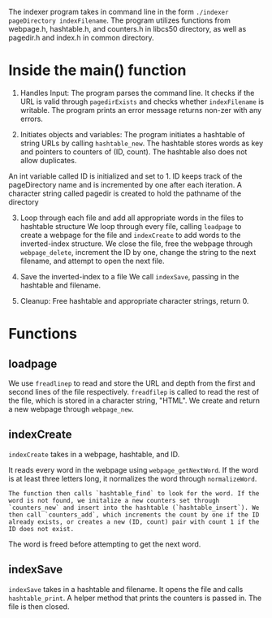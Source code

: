 The indexer program takes in command line in the form `./indexer pageDirectory indexFilename`. The program utilizes functions from webpage.h, hashtable.h, and counters.h in libcs50 directory, as well as pagedir.h and index.h in common directory. 

# Inside the main() function 
1. Handles Input:
The program parses the command line. It checks if the URL is valid through `pagedirExists` and checks whether `indexFilename` is writable. The program prints an error message returns non-zer with any errors.

2. Initiates objects and variables:
The program initiates a hashtable of string URLs by calling `hashtable_new`. The hashtable stores words as key and pointers to counters of (ID, count). The hashtable also does not allow duplicates.

An int variable called ID is initialized and set to 1. ID keeps track of the pageDirectory name and is incremented by one after each iteration.
A character string called pagedir is created to hold the pathname of the directory

3. Loop through each file and add all appropriate words in the files to hashtable structure
We loop through every file, calling `loadpage` to create a webpage for the file and `indexCreate` to add words to the inverted-index structure. We close the file, free the webpage through `webpage_delete`, increment the ID by one, change the string to the next filename, and attempt to open the next file.

4. Save the inverted-index to a file
We call `indexSave`, passing in the hashtable and filename.

4. Cleanup:
Free hashtable and appropriate character strings, return 0.

# Functions

## loadpage

We use `freadlinep` to read and store the URL and depth from the first and second lines of the file respectively. `freadfilep` is called to read the rest of the file, which is stored in a character string, "HTML". We create and return a new webpage through `webpage_new`.

## indexCreate

`indexCreate` takes in a webpage, hashtable, and ID.

It reads every word in the webpage using `webpage_getNextWord`. If the word is at least three letters long, it normalizes the word through `normalizeWord`.

    The function then calls `hashtable_find` to look for the word. If the word is not found, we initalize a new counters set through `counters_new` and insert into the hashtable (`hashtable_insert`). We then call `counters_add`, which increments the count by one if the ID already exists, or creates a new (ID, count) pair with count 1 if the ID does not exist.

The word is freed before attempting to get the next word.

## indexSave

`indexSave` takes in a hashtable and filename. It opens the file and calls `hashtable_print`. A helper method that prints the counters is passed in. The file is then closed.

